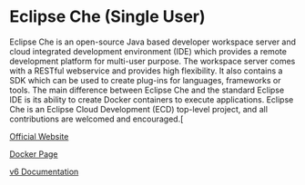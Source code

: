 # Eclipse Che (Single User)

Eclipse Che is an open-source Java based developer workspace server and cloud integrated development environment (IDE) which provides a remote development platform for multi-user purpose. The workspace server comes with a RESTful webservice and provides high flexibility. It also contains a SDK which can be used to create plug-ins for languages, frameworks or tools. The main difference between Eclipse Che and the standard Eclipse IDE is its ability to create Docker containers to execute applications. Eclipse Che is an Eclipse Cloud Development (ECD) top-level project, and all contributions are welcomed and encouraged.[

[Official Website](https://www.eclipse.org/che/)

[Docker Page](https://hub.docker.com/r/eclipse/che/)

[v6 Documentation](https://www.eclipse.org/che/docs/6/che/docs/index.html)